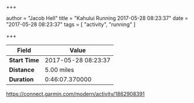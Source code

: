 +++

author = "Jacob Hell"
title = "Kahului Running 2017-05-28 08:23:37"
date = "2017-05-28 08:23:37"
tags = [
    "activity", "running"
]

+++

<!--more-->

|Field  |Value  |
|--- | --- |
|**Start Time**|2017-05-28 08:23:37|
|**Distance**|5.00 miles|
|**Duration**|0:46:07.370000|

https://connect.garmin.com/modern/activity/1862908391